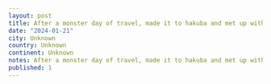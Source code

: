 ```yaml
---
layout: post
title: After a monster day of travel, made it to hakuba and met up with Paul, had an onsen, and look pow on the horizon!!
date: "2024-01-21"
city: Unknown
country: Unknown
continent: Unknown
notes: After a monster day of travel, made it to hakuba and met up with Paul, had an onsen, and look pow on the horizon!!
published: 1
---
```

